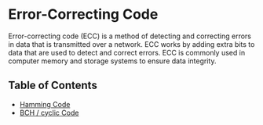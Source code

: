 # Error-Correcting Code

Error-correcting code (ECC) is a method of detecting and correcting errors in data that is transmitted over a network. ECC works by adding extra bits to data that are used to detect and correct errors. ECC is commonly used in computer memory and storage systems to ensure data integrity.

## Table of Contents

- [Hamming Code](hamming)
- [BCH / cyclic Code](cyclic-bch)